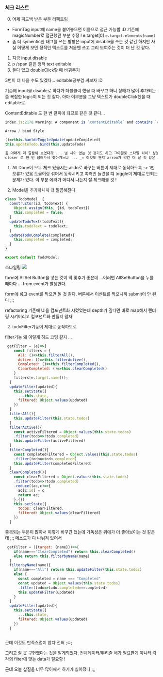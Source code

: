 ### 체크 리스트 

0. 어제 피드백 받은 부분 리팩토링 
* FormTag  input에 name을 붙여놓으면 이름으로 접근 가능함 :D 
기존에 magicNumber로 접근했던 부분 수정 ! e.target[0]
`e.target.elements[name]`
* 좀 더 symentic한 태그를 쓰는 방향은 input에 disable을 쓰는 것 같긴 하지만 
사실 어떻게 보면 정적인 텍스트를 처음엔 쓰고 그리 보여주는 것이 더 난 것 같다. 
1. 지금 input disable
2. p /span 같은 정적 text editable
3. 둘다 있고 doubleClick할 때 바꿔주기 

3번이 더 나을 수도 있겠다... editable공부겸 써보자 :D 

기존에 input을 disable로 하다가 더블클릭 했을 때 바꾸고 하니 상태가 많이 추가되는 좀 복잡한 logic이 되는 것 같다. 
아마 이부분을 그냥 텍스트가 doubleClick했을 때 editable로 


ContentEditable 도 한 번 클릭에 되므로 같은 것 같다...

```js
index.js:2178 Warning: A component is `contentEditable` and contains `children` managed by React. It is now your responsibility to guarantee that none of those nodes are unexpect

Arrow / bind Style 

()=>this.hanldeToggleUpdate(updateCompleted)
this.updateTodo.bind(this,updateTodo)

음 아래게 더 깔끔해 보였다가 ... 별 차이 없는 것 같기도 하고 그야말로 스타일 차이? 성능상으로는 bind함수를 쓰느냐 
closer 로 한 번 넘어가서 찾아가느냐 ... _= 이것도 왠지 arrow가 약간 더 날 것 같은 느낌인데 그러려나??? 미미 본인 스타일 데로 쓰면 될 듯 ! 단지 일관된 스타일을 유지해서 쓰자 


```


1. All Done이 모두 체크 됬을시는 alldo로 바꾸는 버튼이 제대로 동작하도록 
-> 1번 오류가 있음 토글이랑 섞어서 동작시키고 여러번 눌렀을 떄 toggle이 제대로 안되는 문제가 있다. 이 부분 에러가 어디서 나는지 잘 체크해볼 것 ! 

1. Model을 추가하니까 더 깔끔해진다 
```js
class TodoModel  {
  constructor(id, todoText) {
    Object.assign(this, {id, todoText})
    this.completed = false;
  }
  updateTodoText(todoText){
    this.todoText = todoText;
  }
  updateTodoComplete(completed){
    this.completed = completed;
  }
}

export default TodoModel;

```

스타일링 
![](<img width="325" alt="2018-09-11 3 15 39" src="https://user-images.githubusercontent.com/25189066/45341446-a5419400-b5d5-11e8-9f9c-b951d873c953.png">)

form에 AllSet Button을 넣는 것이 딱 맞추기 좋은데 ...이러면 AllSetButton을 누를 때마다 
... from event가 발생한다. 

form에 넣고 event를 막으면 될 것 같다. 
버튼에서 이벤트를 막으니까 submit이 안 된다 ;;;

refactoring 기존에 Ul을 컴포넌트화 시켰었는데
depth가 깊다면  바로 map해서 렌더링 시켜버리고 컴포넌트화 만들지 말자 


2. todoFilter기능이 제대로 동작하도로 



filter기능 왜 이렇게 하드 코딩 같지 ...
```js
 getFilter = (e)=>{
    const filters = {
      All: ()=>this.filterAll(),
      Active: ()=>this.filterActive(),
      Completed: ()=>this.filterCompleted(),
      ClearCompleted: ()=>this.clearCompleted()
    }
    filters[e.target.name]();
  }
  updateFilter(updated){
    this.setState({
      ...this.state,
      filtered: Object.values(updated)
    })
  }
  filterAll(){
    this.updateFilter(this.state.todos)
  }
  filterActive(){
    const activeFiltered = Object.values(this.state.todos)
    .filter(todo=>!todo.completed)
    this.updateFilter(activeFiltered)
  }
  filterCompleted(){
    const completedFiltered = Object.values(this.state.todos)
    .filter(todo=>todo.completed)
    this.updateFilter(completedFiltered)
  }
  clearCompleted(){
    const clearFiltered = Object.values(this.state.todos)
    .filter(todo=>!todo.completed)
    .reduce((ac,c)=>{
      ac[c.id] = c
      return ac;
    },{})
    this.setState({
      todos: clearFiltered,
      filtered: Object.values(clearFiltered)
    })
  }
```

중복되는 부분이 많아서 이렇게 바꾸긴 했는데 가독성은 위에가 더 좋아보이는 것 같은데 ;;;
메소드가 다 나눠져 있어서 

```js
 getFilter = ({target: {name}})=>{
    if(name==="ClearCompleted") return this.clearCompleted()
    else return this.filterbyName(name)
  }
  filterbyName(name){
    if(name==="All") return this.updateFilter(this.state.todos)
    else {
      const completed = name === "Completed" 
      const updated = Object.values(this.state.todos)
      .filter(todo=>todo.completed===completed)
      this.updateFilter(updated)
    }
  }
  updateFilter(updated){
    this.setState({
      ...this.state,
      filtered: Object.values(updated)
    })
  }



```

근데 이것도 만족스럽지 않다 전혀 ;ㅁ;

그리고 잘 못 구현했다는 것을 알게되었다. 
전체데이터/뿌려줄 애가 필요한게 아니라 
각각의 filter에 맞는 data가 필요함 ! 

근데 오늘 삽질을 너무 많이해서 하기가 싫어졌다 ;;;